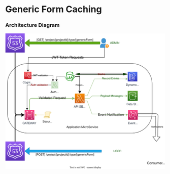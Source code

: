 # Generic Form Caching

### Architecture Diagram
![Architecture Diagram](https://github.com/manuabhijit/system-architecture/blob/main/01-generic-forms/generic-form.drawio.svg)
